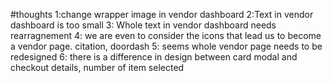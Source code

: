 #thoughts
1:change wrapper image in vendor dashboard
2:Text in vendor dashboard is too small
3: Whole text in vendor dashboard needs rearragnement
4: we are even to consider the icons that lead us to become a vendor page. citation, doordash
5: seems whole vendor page needs to be redesigned
6: there is a difference in design between card modal and checkout details, number of item selected
